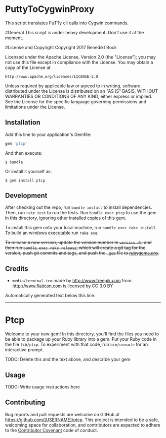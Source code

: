 # PuttyToCygwinProxy
This script translates PuTTy cli calls into Cygwin commands.

#General
This script is under heavy development. Don't use it at the moment.

#License and Copyright
Copyright 2017 Benedikt Bock

Licensed under the Apache License, Version 2.0 (the "License");
you may not use this file except in compliance with the License.
You may obtain a copy of the License at

    http://www.apache.org/licenses/LICENSE-2.0

Unless required by applicable law or agreed to in writing, software
distributed under the License is distributed on an "AS IS" BASIS,
WITHOUT WARRANTIES OR CONDITIONS OF ANY KIND, either express or implied.
See the License for the specific language governing permissions and
limitations under the License.

## Installation

Add this line to your application's Gemfile:

```ruby
gem 'ptcp'
```

And then execute:

    $ bundle

Or install it yourself as:

    $ gem install ptcp

## Development

After checking out the repo, run `bundle install` to install dependencies. Then, run `rake test` to run the tests. Run `bundle exec ptcp` to use the gem in this directory, ignoring other installed copies of this gem.

To install this gem onto your local machine, run `bundle exec rake install`. To build an windows executable run `rake exe`.

~~To release a new version, update the version number in `version.rb`, and then run `bundle exec rake release`, which will create a git tag for the version, push git commits and tags, and push the `.gem` file to [rubygems.org](https://rubygems.org).~~

## Credits

* `media/terminal.ico` made by http://www.freepik.com from http://www.flaticon.com is licensed by CC 3.0 BY


Automatically generated text below this line.
***

# Ptcp
Welcome to your new gem! In this directory, you'll find the files you need to be able to package up your Ruby library into a gem. Put your Ruby code in the file `lib/ptcp`. To experiment with that code, run `bin/console` for an interactive prompt.

TODO: Delete this and the text above, and describe your gem

## Usage

TODO: Write usage instructions here

## Contributing

Bug reports and pull requests are welcome on GitHub at https://github.com/[USERNAME]/ptcp. This project is intended to be a safe, welcoming space for collaboration, and contributors are expected to adhere to the [Contributor Covenant](http://contributor-covenant.org) code of conduct.
